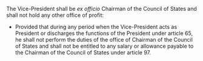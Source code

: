 The Vice-President shall be _ex officio_ Chairman of the Council of States and shall not hold any other office of profit:

- Provided that during any period when the Vice-President acts as President or discharges the functions of the President under article 65, he shall not perform the duties of the office of Chairman of the Council of States and shall not be entitled to any salary or allowance payable to the Chairman of the Council of States under article 97.
